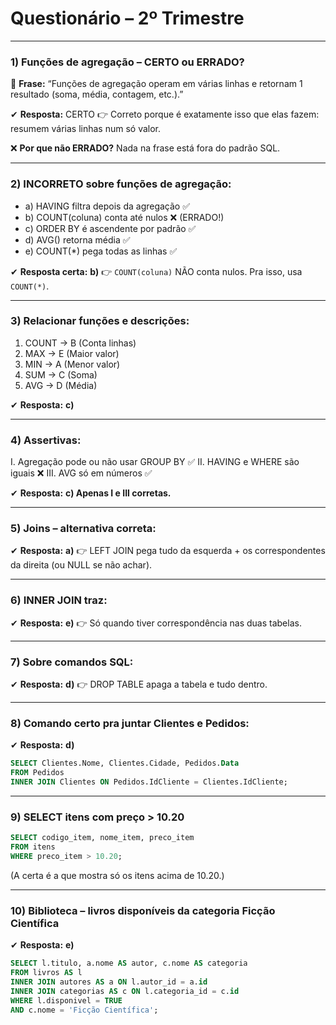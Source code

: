 # Questionário – 2º Trimestre

---

### **1) Funções de agregação – CERTO ou ERRADO?**

📌 **Frase:**
“Funções de agregação operam em várias linhas e retornam 1 resultado (soma, média, contagem, etc.).”

✔ **Resposta:** CERTO
👉 Correto porque é exatamente isso que elas fazem: resumem várias linhas num só valor.

❌ **Por que não ERRADO?** Nada na frase está fora do padrão SQL.

---

### **2) INCORRETO sobre funções de agregação:**

- a) HAVING filtra depois da agregação ✅
- b) COUNT(coluna) conta até nulos ❌ (ERRADO!)
- c) ORDER BY é ascendente por padrão ✅
- d) AVG() retorna média ✅
- e) COUNT(\*) pega todas as linhas ✅

✔ **Resposta certa:** **b)**
👉 `COUNT(coluna)` NÃO conta nulos. Pra isso, usa `COUNT(*)`.

---

### **3) Relacionar funções e descrições:**

1. COUNT → B (Conta linhas)
2. MAX → E (Maior valor)
3. MIN → A (Menor valor)
4. SUM → C (Soma)
5. AVG → D (Média)

✔ **Resposta:** **c)**

---

### **4) Assertivas:**

I. Agregação pode ou não usar GROUP BY ✅
II. HAVING e WHERE são iguais ❌
III. AVG só em números ✅

✔ **Resposta:** **c) Apenas I e III corretas.**

---

### **5) Joins – alternativa correta:**

✔ **Resposta:** **a)**
👉 LEFT JOIN pega tudo da esquerda + os correspondentes da direita (ou NULL se não achar).

---

### **6) INNER JOIN traz:**

✔ **Resposta:** **e)**
👉 Só quando tiver correspondência nas duas tabelas.

---

### **7) Sobre comandos SQL:**

✔ **Resposta:** **d)**
👉 DROP TABLE apaga a tabela e tudo dentro.

---

### **8) Comando certo pra juntar Clientes e Pedidos:**

✔ **Resposta:** **d)**

```sql
SELECT Clientes.Nome, Clientes.Cidade, Pedidos.Data
FROM Pedidos
INNER JOIN Clientes ON Pedidos.IdCliente = Clientes.IdCliente;
```

---

### **9) SELECT itens com preço > 10.20**

```sql
SELECT codigo_item, nome_item, preco_item
FROM itens
WHERE preco_item > 10.20;
```

(A certa é a que mostra só os itens acima de 10.20.)

---

### **10) Biblioteca – livros disponíveis da categoria Ficção Científica**

✔ **Resposta:** **e)**

```sql
SELECT l.titulo, a.nome AS autor, c.nome AS categoria
FROM livros AS l
INNER JOIN autores AS a ON l.autor_id = a.id
INNER JOIN categorias AS c ON l.categoria_id = c.id
WHERE l.disponivel = TRUE
AND c.nome = 'Ficção Científica';
```
